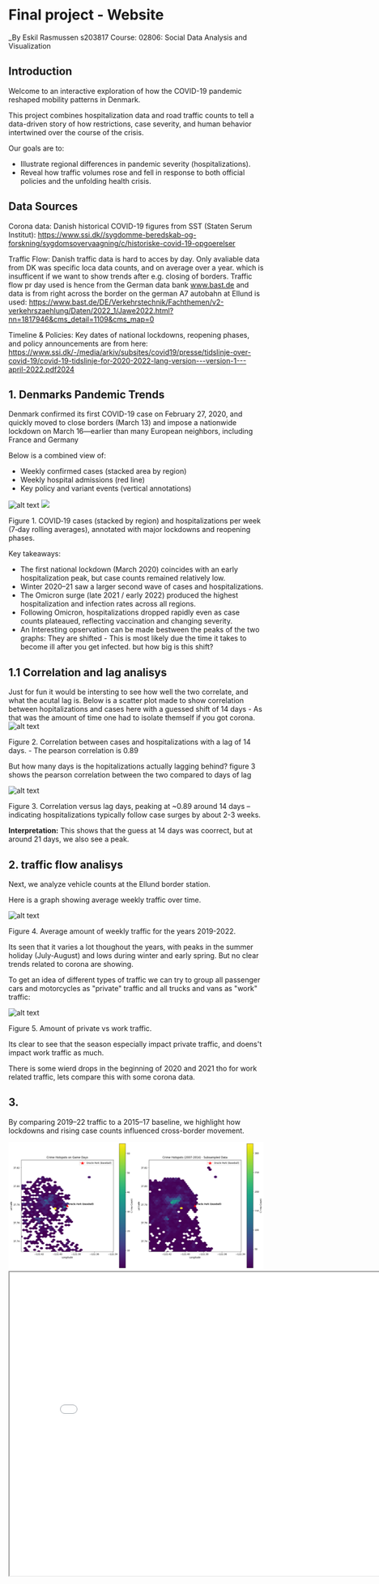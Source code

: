 # Final project - Website
_By Eskil Rasmussen s203817
Course: 02806: Social Data Analysis and Visualization

## Introduction
Welcome to an interactive exploration of how the COVID-19 pandemic reshaped mobility patterns in Denmark. 

This project combines hospitalization data and road traffic counts to tell a data-driven story of how restrictions, case severity, and human behavior intertwined over the course of the crisis.

Our goals are to:
* Illustrate regional differences in pandemic severity (hospitalizations).
* Reveal how traffic volumes rose and fell in response to both official policies and the unfolding health crisis.

## Data Sources

Corona data: Danish historical COVID-19 figures from SST (Staten Serum Institut): https://www.ssi.dk//sygdomme-beredskab-og-forskning/sygdomsovervaagning/c/historiske-covid-19-opgoerelser 

Traffic Flow: Danish traffic data is hard to acces by day. Only avaliable data from DK was specific loca data counts, and on average over a year. which is insufficent if we want to show trends after e.g. closing of borders. Traffic flow pr day used is hence from the German data bank www.bast.de and data is from right across the border on the german A7 autobahn at Ellund is used: https://www.bast.de/DE/Verkehrstechnik/Fachthemen/v2-verkehrszaehlung/Daten/2022_1/Jawe2022.html?nn=1817946&cms_detail=1109&cms_map=0

Timeline & Policies: Key dates of national lockdowns, reopening phases, and policy announcements are from here: https://www.ssi.dk/-/media/arkiv/subsites/covid19/presse/tidslinje-over-covid-19/covid-19-tidslinje-for-2020-2022-lang-version---version-1---april-2022.pdf2024


## 1. Denmarks Pandemic Trends
Denmark confirmed its first COVID-19 case on February 27, 2020, and quickly moved to close borders (March 13) and impose a nationwide lockdown on March 16—earlier than many European neighbors, including France and Germany

Below is a combined view of:
* Weekly confirmed cases (stacked area by region)
* Weekly hospital admissions (red line)
* Key policy and variant events (vertical annotations)


![alt text](image.png)
<img src="/assets/stackedarea.png">

Figure 1. COVID‑19 cases (stacked by region) and hospitalizations per week (7‑day rolling averages), annotated with major lockdowns and reopening phases.

Key takeaways:
* The first national lockdown (March 2020) coincides with an early hospitalization peak, but case counts remained relatively low.
* Winter 2020–21 saw a larger second wave of cases and hospitalizations.
* The Omicron surge (late 2021 / early 2022) produced the highest hospitalization and infection rates across all regions.
* Following Omicron, hospitalizations dropped rapidly even as case counts plateaued, reflecting vaccination and changing severity.
* An Interesting opservation can be made bestween the peaks of the two graphs: They are shifted - This is most likely due the time it takes to become ill after you get infected. but how big is this shift?

## 1.1 Correlation and lag analisys
Just for fun it would be intersting to see how well the two correlate, and what the acutal lag is.
Below is a scatter plot made to show correlation between hopitalizations and cases here with a guessed shift of 14 days - As that was the amount of time one had to isolate themself if you got corona.
![alt text](image-1.png)

Figure 2. Correlation between cases and hospitalizations with a lag of 14 days. - The pearson correlation is 0.89

But how many days is the hopitalizations actually lagging behind? figure 3 shows the pearson correlation between the two compared to days of lag

![alt text](image-2.png)

Figure 3. Correlation versus lag days, peaking at ~0.89 around 14 days – indicating hospitalizations typically follow case surges by about 2-3 weeks.

**Interpretation:** This shows that the guess at 14 days was coorrect, but at around 21 days, we also see a peak.

## 2. traffic flow analisys
Next, we analyze vehicle counts at the Ellund border station. 

Here is a graph showing average weekly traffic over time.

![alt text](image-4.png)

Figure 4. Average amount of weekly traffic for the years 2019-2022.

Its seen that it varies a lot thoughout the years, with peaks in the summer holiday (July-August) and lows during winter and early spring. But no clear trends related to corona are showing.

To get an idea of different types of traffic we can try to group all passenger cars and motorcycles as "private" traffic and all trucks and vans as "work" traffic:

![alt text](image-6.png)

Figure 5. Amount of private vs work traffic. 

Its clear to see that the season especially impact private traffic, and doens't impact work traffic as much.

There is some wierd drops in the beginning of 2020 and 2021 tho for work related traffic, lets compare this with some corona data. 



## 3. 

By comparing 2019–22 traffic to a 2015–17 baseline, we highlight how lockdowns and rising case counts influenced cross-border movement.




<img src="/assets/hexmap.png">

<iframe src="/assets/interactive_crime.html" width="800" height="600"></iframe>

